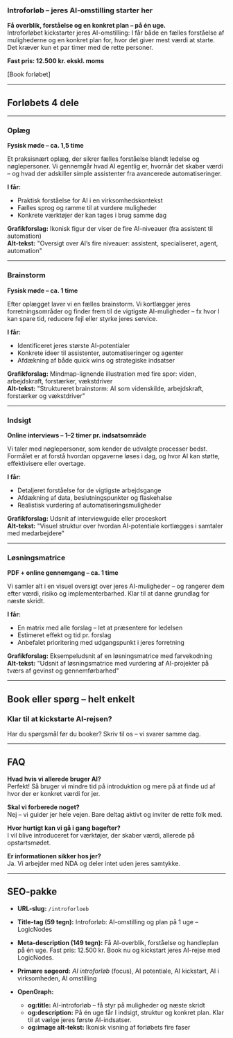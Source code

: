 ### Introforløb – jeres AI-omstilling starter her

**Få overblik, forståelse og en konkret plan – på én uge.**   
Introforløbet kickstarter jeres AI-omstilling: I får både en fælles forståelse af mulighederne og en konkret plan for, hvor det giver mest værdi at starte. Det kræver kun et par timer med de rette personer.

**Fast pris: 12.500 kr. ekskl. moms**

\[Book forløbet\]

---

## Forløbets 4 dele

---

### Oplæg

**Fysisk møde – ca. 1,5 time**

Et praksisnært oplæg, der sikrer fælles forståelse blandt ledelse og nøglepersoner. Vi gennemgår hvad AI egentlig er, hvornår det skaber værdi – og hvad der adskiller simple assistenter fra avancerede automatiseringer.

**I får:**

* Praktisk forståelse for AI i en virksomheds­kontekst  
* Fælles sprog og ramme til at vurdere muligheder  
* Konkrete værktøjer der kan tages i brug samme dag

**Grafikforslag:** Ikonisk figur der viser de fire AI-niveauer (fra assistent til automation)   
**Alt-tekst:** "Oversigt over AI’s fire niveauer: assistent, specialiseret, agent, automation"

---

### Brainstorm

**Fysisk møde – ca. 1 time**

Efter oplægget laver vi en fælles brainstorm. Vi kortlægger jeres forretningsområder og finder frem til de vigtigste AI-muligheder – fx hvor I kan spare tid, reducere fejl eller styrke jeres service.

**I får:**

* Identificeret jeres største AI-potentialer  
* Konkrete ideer til assistenter, automatiseringer og agenter  
* Afdækning af både quick wins og strategiske indsatser

**Grafikforslag:** Mindmap-lignende illustration med fire spor: viden, arbejdskraft, forstærker, vækstdriver   
**Alt-tekst:** "Struktureret brainstorm: AI som videnskilde, arbejdskraft, forstærker og vækstdriver"

---

### Indsigt

**Online interviews – 1–2 timer pr. indsatsområde**

Vi taler med nøglepersoner, som kender de udvalgte processer bedst. Formålet er at forstå hvordan opgaverne løses i dag, og hvor AI kan støtte, effektivisere eller overtage.

**I får:**

* Detaljeret forståelse for de vigtigste arbejdsgange  
* Afdækning af data, beslutningspunkter og flaskehalse  
* Realistisk vurdering af automatiserings­muligheder

**Grafikforslag:** Udsnit af interviewguide eller proceskort  
**Alt-tekst:** "Visuel struktur over hvordan AI-potentiale kortlægges i samtaler med medarbejdere"

---

### Løsningsmatrice

**PDF \+ online gennemgang – ca. 1 time**

Vi samler alt i en visuel oversigt over jeres AI-muligheder – og rangerer dem efter værdi, risiko og implementerbarhed. Klar til at danne grundlag for næste skridt.

**I får:**

* En matrix med alle forslag – let at præsentere for ledelsen  
* Estimeret effekt og tid pr. forslag  
* Anbefalet prioritering med udgangspunkt i jeres forretning

**Grafikforslag:** Eksempeludsnit af en løsningsmatrice med farvekodning   
**Alt-tekst:** "Udsnit af løsningsmatrice med vurdering af AI-projekter på tværs af gevinst og gennemførbarhed"

---

## Book eller spørg – helt enkelt

### **Klar til at kickstarte AI-rejsen?**

Har du spørgsmål før du booker? Skriv til os – vi svarer samme dag.

---

## FAQ

**Hvad hvis vi allerede bruger AI?**   
Perfekt\! Så bruger vi mindre tid på introduktion og mere på at finde ud af hvor der er konkret værdi for jer.

**Skal vi forberede noget?**   
Nej – vi guider jer hele vejen. Bare deltag aktivt og inviter de rette folk med.

**Hvor hurtigt kan vi gå i gang bagefter?**   
I vil blive introduceret for værktøjer, der skaber værdi, allerede på opstartsmødet.

**Er informationen sikker hos jer?**   
Ja. Vi arbejder med NDA og deler intet uden jeres samtykke.

---

## SEO-pakke

* **URL-slug:** `/introforloeb`  
    
* **Title-tag (59 tegn):** Introforløb: AI-omstilling og plan på 1 uge – LogicNodes  
    
* **Meta-description (149 tegn):** Få AI-overblik, forståelse og handleplan på én uge. Fast pris: 12.500 kr. Book nu og kickstart jeres AI-rejse med LogicNodes.  
    
* **Primære søgeord:** *AI introforløb* (focus), AI potentiale, AI kickstart, AI i virksomheden, AI omstilling  
    
* **OpenGraph:**  
    
  * **og:title:** AI-introforløb – få styr på muligheder og næste skridt  
  * **og:description:** På én uge får I indsigt, struktur og konkret plan. Klar til at vælge jeres første AI-indsatser.  
  * **og:image alt-tekst:** Ikonisk visning af forløbets fire faser

